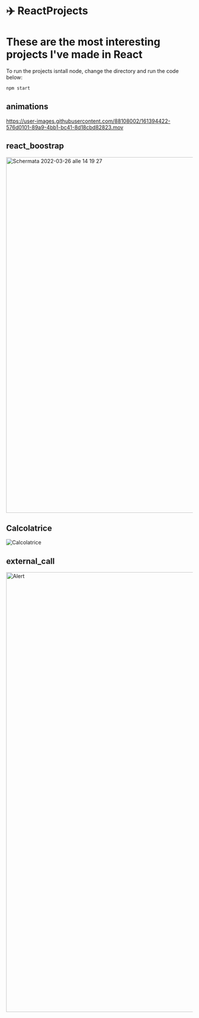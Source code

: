 # ✈️ ReactProjects

# These are the most interesting projects I've made in React

To run the projects isntall node, change the directory and run the code below:

```bash
npm start
```
## animations
https://user-images.githubusercontent.com/88108002/161394422-576d0101-89a9-4bb1-bc41-8d18cbd82823.mov


## react_boostrap
<img width="960" alt="Schermata 2022-03-26 alle 14 19 27" src="https://user-images.githubusercontent.com/88108002/160258970-e14eeb41-e096-418b-8b3a-dd2c4784672f.png">

## Calcolatrice
![Calcolatrice](https://user-images.githubusercontent.com/88108002/159360543-a293577f-083c-4443-b48d-e72cfb509b93.jpeg)

## external_call
<img width="1187" alt="Alert" src="https://user-images.githubusercontent.com/88108002/159360561-d9788de5-a059-44e7-8c14-78b684196003.png">

